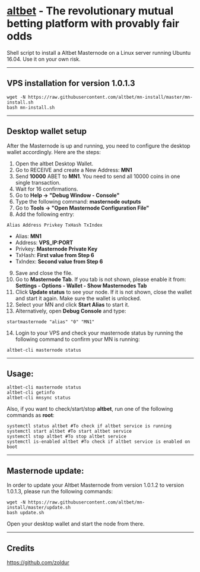 # [altbet](https://altbet.io) - The revolutionary mutual betting platform with provably fair odds

Shell script to install a Altbet Masternode on a Linux server running Ubuntu 16.04. Use it on your own risk.
***

## VPS installation for version **1.0.1.3**
```
wget -N https://raw.githubusercontent.com/altbet/mn-install/master/mn-install.sh
bash mn-install.sh
```
***

## Desktop wallet setup

After the Masternode is up and running, you need to configure the desktop wallet accordingly. Here are the steps:
1. Open the altbet Desktop Wallet.
2. Go to RECEIVE and create a New Address: **MN1**
3. Send **10000** ABET to **MN1**. You need to send all 10000 coins in one single transaction.
4. Wait for 16 confirmations.
5. Go to **Help -> "Debug Window - Console"**
6. Type the following command: **masternode outputs**
7. Go to  **Tools -> "Open Masternode Configuration File"**
8. Add the following entry:
```
Alias Address Privkey TxHash TxIndex
```
* Alias: **MN1**
* Address: **VPS_IP:PORT**
* Privkey: **Masternode Private Key**
* TxHash: **First value from Step 6**
* TxIndex:  **Second value from Step 6**
9. Save and close the file.
10. Go to **Masternode Tab**. If you tab is not shown, please enable it from: **Settings - Options - Wallet - Show Masternodes Tab**
11. Click **Update status** to see your node. If it is not shown, close the wallet and start it again. Make sure the wallet is unlocked.
12. Select your MN and click **Start Alias** to start it.
13. Alternatively, open **Debug Console** and type:
```
startmasternode "alias" "0" "MN1"
```
14. Login to your VPS and check your masternode status by running the following command to confirm your MN is running:
```
altbet-cli masternode status
```
***

## Usage:
```
altbet-cli masternode status
altbet-cli getinfo
altbet-cli mnsync status
```
Also, if you want to check/start/stop **altbet**, run one of the following commands as **root**:

```
systemctl status altbet #To check if altbet service is running
systemctl start altbet #To start altbet service
systemctl stop altbet #To stop altbet service
systemctl is-enabled altbet #To check if altbet service is enabled on boot
```
***

## Masternode update:
In order to update your Altbet Masternode from version 1.0.1.2 to version 1.0.1.3, please run the following commands:
```
wget -N https://raw.githubusercontent.com/altbet/mn-install/master/update.sh
bash update.sh
```
Open your desktop wallet and start the node from there.
***

## Credits
https://github.com/zoldur
